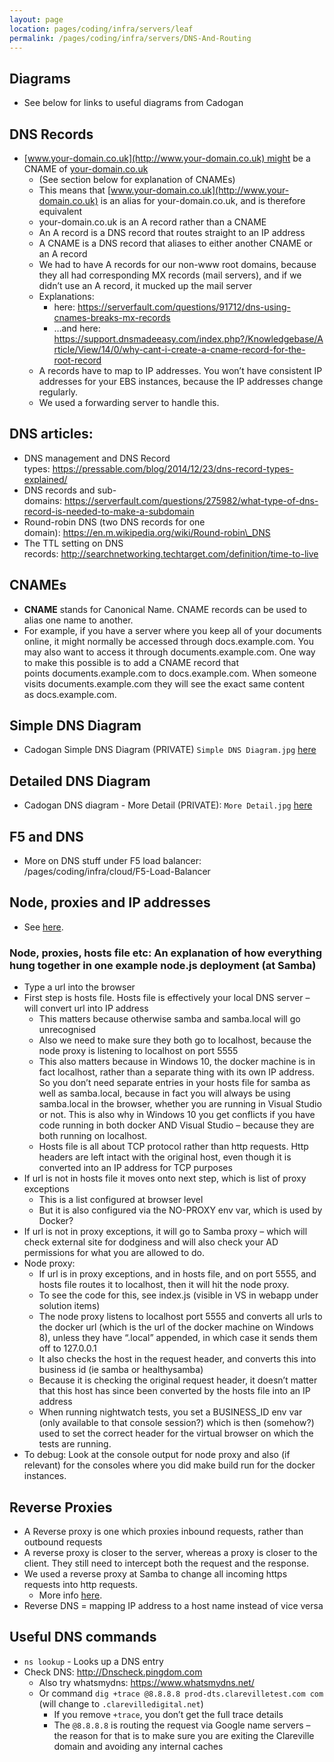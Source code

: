 ```yaml
---
layout: page
location: pages/coding/infra/servers/leaf
permalink: /pages/coding/infra/servers/DNS-And-Routing
---
```

## Diagrams

  - See below for links to useful diagrams from Cadogan

## DNS Records

  - [www.your-domain.co.uk](http://www.your-domain.co.uk) might be a
    CNAME
    of [<span class="underline">your-domain.co.uk</span>](http://iguanas.co.uk/)
      - (See section below for explanation of CNAMEs)
      - This means that
        [www.your-domain.co.uk](http://www.your-domain.co.uk) is an
        alias for your-domain.co.uk, and is therefore equivalent
      - your-domain.co.uk is an A record rather than a CNAME
      - An A record is a DNS record that routes straight to an IP
        address
      - A CNAME is a DNS record that aliases to either another CNAME or
        an A record
      - We had to have A records for our non-www root domains, because
        they all had corresponding MX records (mail servers), and if we
        didn’t use an A record, it mucked up the mail server
      - Explanations:
          - <span class="underline">here:
            <https://serverfault.com/questions/91712/dns-using-cnames-breaks-mx-records></span>
          - …and here:
            [<span class="underline">https://support.dnsmadeeasy.com/index.php?/Knowledgebase/Article/View/14/0/why-cant-i-create-a-cname-record-for-the-root-record</span>](https://support.dnsmadeeasy.com/index.php?/Knowledgebase/Article/View/14/0/why-cant-i-create-a-cname-record-for-the-root-record)
      - A records have to map to IP addresses. You won’t have consistent
        IP addresses for your EBS instances, because the IP addresses
        change regularly.
      - We used a forwarding server to handle this.

## DNS articles:

  - DNS management and DNS Record
    types: [<span class="underline">https://pressable.com/blog/2014/12/23/dns-record-types-explained/</span>](https://pressable.com/blog/2014/12/23/dns-record-types-explained/)
  - DNS records and
    sub-domains: [<span class="underline">https://serverfault.com/questions/275982/what-type-of-dns-record-is-needed-to-make-a-subdomain</span>](https://serverfault.com/questions/275982/what-type-of-dns-record-is-needed-to-make-a-subdomain)
  - Round-robin DNS (two DNS records for one
    domain): [<span class="underline">https://en.m.wikipedia.org/wiki/Round-robin\_DNS</span>](https://en.m.wikipedia.org/wiki/Round-robin_DNS)
  - The TTL setting on DNS
    records: [<span class="underline">http://searchnetworking.techtarget.com/definition/time-to-live</span>](http://searchnetworking.techtarget.com/definition/time-to-live)

## CNAMEs

  - **CNAME** stands for Canonical Name. CNAME records can be used to
    alias one name to another.
  - For example, if you have a server where you keep all of your
    documents online, it might normally be accessed
    through docs.example.com. You may also want to access it
    through documents.example.com. One way to make this possible is to
    add a CNAME record that
    points documents.example.com to docs.example.com. When someone
    visits documents.example.com they will see the exact same content
    as docs.example.com.


## Simple DNS Diagram

- Cadogan Simple DNS Diagram (PRIVATE) `Simple DNS Diagram.jpg` [here](https://drive.google.com/drive/folders/1Jbbb7dMx1OWGrB3cWOeTcCSKlUHV4Vnj)


## Detailed DNS Diagram

- Cadogan DNS diagram - More Detail (PRIVATE): `More Detail.jpg` [here](https://drive.google.com/drive/folders/1Jbbb7dMx1OWGrB3cWOeTcCSKlUHV4Vnj)


## F5 and DNS

- More on DNS stuff under F5 load balancer: /pages/coding/infra/cloud/F5-Load-Balancer

## Node, proxies and IP addresses

- See [here](/pages/coding/webdev/js/Node-JS#node-proxies-and-ip-addresses).


### Node, proxies, hosts file etc: An explanation of how everything hung together in one example node.js deployment (at Samba)

  - Type a url into the browser
  - First step is hosts file. Hosts file is effectively your local DNS
    server – will convert url into IP address
      - This matters because otherwise samba and samba.local will go
        unrecognised
      - Also we need to make sure they both go to localhost, because the
        node proxy is listening to localhost on port 5555
      - This also matters because in Windows 10, the docker machine is
        in fact localhost, rather than a separate thing with its own IP
        address. So you don’t need separate entries in your hosts file
        for samba as well as samba.local, because in fact you will
        always be using samba.local in the browser, whether you are
        running in Visual Studio or not. This is also why in Windows 10
        you get conflicts if you have code running in both docker AND
        Visual Studio – because they are both running on localhost.
      - Hosts file is all about TCP protocol rather than http requests.
        Http headers are left intact with the original host, even though
        it is converted into an IP address for TCP purposes
  - If url is not in hosts file it moves onto next step, which is list
    of proxy exceptions
      - This is a list configured at browser level
      - But it is also configured via the NO-PROXY env var, which is
        used by Docker?
  - If url is not in proxy exceptions, it will go to Samba proxy – which
    will check external site for dodginess and will also check your AD
    permissions for what you are allowed to do.
  - Node proxy:
      - If url is in proxy exceptions, and in hosts file, and on port
        5555, and hosts file routes it to localhost, then it will hit
        the node proxy.
      - To see the code for this, see index.js (visible in VS in webapp
        under solution items)
      - The node proxy listens to localhost port 5555 and converts all
        urls to the docker url (which is the url of the docker machine
        on Windows 8), unless they have “.local” appended, in which case
        it sends them off to 127.0.0.1
      - It also checks the host in the request header, and converts this
        into business id (ie samba or healthysamba)
      - Because it is checking the original request header, it doesn’t
        matter that this host has since been converted by the hosts file
        into an IP address
      - When running nightwatch tests, you set a BUSINESS\_ID env var
        (only available to that console session?) which is then
        (somehow?) used to set the correct header for the virtual
        browser on which the tests are running.
  - To debug: Look at the console output for node proxy and also (if
    relevant) for the consoles where you did make build run for the
    docker instances.

## Reverse Proxies

- A Reverse proxy is one which proxies inbound requests, rather than outbound requests
-	A reverse proxy is closer to the server, whereas a proxy is closer to the client. They still need to intercept both the request and the response.
- We used a reverse proxy at Samba to change all incoming https requests into http requests.
  - More info [here](/pages/coding/infra/security/SSL#an-example-of-an-https-issue).
- Reverse DNS = mapping IP address to a host name instead of vice versa

## Useful DNS commands

- `ns lookup` -	Looks up a DNS entry
- Check DNS: http://Dnscheck.pingdom.com
  -	Also try whatsmydns: https://www.whatsmydns.net/
  - Or command `dig +trace @8.8.8.8 prod-dts.clarevilletest.com com` (will change to `.clarevilledigital.net`)
    -	If you remove `+trace`, you don’t get the full trace details
    -	The `@8.8.8.8` is routing the request via Google name servers – the reason for that is to make sure you are exiting the Clareville domain and avoiding any internal caches
